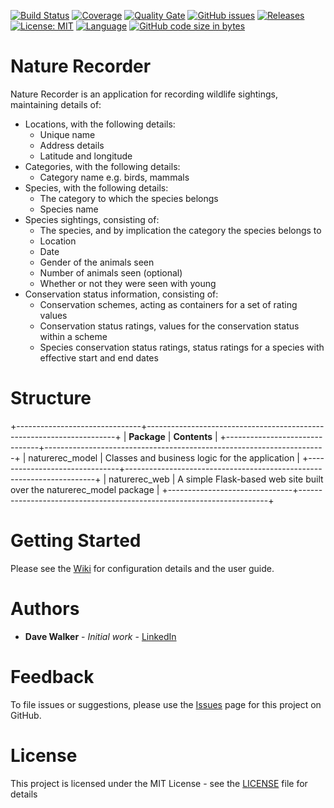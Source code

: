 [![Build Status](https://github.com/davewalker5/NatureRecorderPy/workflows/Python%20CI%20Build/badge.svg)](https://github.com/davewalker5/NatureRecorderPy/actions)
[![Coverage](https://codecov.io/gh/davewalker5/NatureRecorderPy/branch/main/graph/badge.svg?token=U86UFDVD5S)](https://codecov.io/gh/davewalker5/NatureRecorderPy)
[![Quality Gate](https://sonarcloud.io/api/project_badges/measure?project=davewalker5_NatureRecorderPy&metric=alert_status)](https://sonarcloud.io/summary/new_code?id=davewalker5_NatureRecorderPy)
[![GitHub issues](https://img.shields.io/github/issues/davewalker5/NatureRecorderPy)](https://github.com/davewalker5/NatureRecorderPy/issues)
[![Releases](https://img.shields.io/github/v/release/davewalker5/NatureRecorderPy.svg?include_prereleases)](https://github.com/davewalker5/NatureRecorderPy/releases)
[![License: MIT](https://img.shields.io/badge/License-mit-blue.svg)](https://github.com/davewalker5/NatureRecorderPy/blob/main/LICENSE)
[![Language](https://img.shields.io/badge/language-python-blue.svg)](https://www.python.org)
[![GitHub code size in bytes](hhttps://img.shields.io/github/languages/code-size/davewalker5/NatureRecorderPy)](https://github.com/davewalker5/NatureRecorderPy/)

# Nature Recorder

Nature Recorder is an application for recording wildlife sightings, maintaining details of:

- Locations, with the following details:
  - Unique name
  - Address details
  - Latitude and longitude
- Categories, with the following details:
  - Category name e.g. birds, mammals
- Species, with the following details:
  - The category to which the species belongs
  - Species name
- Species sightings, consisting of:
  - The species, and by implication the category the species belongs to
  - Location
  - Date
  - Gender of the animals seen
  - Number of animals seen (optional)
  - Whether or not they were seen with young
- Conservation status information, consisting of:
  - Conservation schemes, acting as containers for a set of rating values
  - Conservation status ratings, values for the conservation status within a scheme
  - Species conservation status ratings, status ratings for a species with effective start and end dates

# Structure

+-------------------------------+----------------------------------------------------------------------+
| **Package** | **Contents** |
+-------------------------------+----------------------------------------------------------------------+
| naturerec_model | Classes and business logic for the application |
+-------------------------------+----------------------------------------------------------------------+
| naturerec_web | A simple Flask-based web site built over the naturerec_model package |
+-------------------------------+----------------------------------------------------------------------+

# Getting Started

Please see the [Wiki](https://github.com/davewalker5/NatureRecorderPy/wiki) for configuration details and the user guide.

# Authors

- **Dave Walker** - _Initial work_ - [LinkedIn](https://www.linkedin.com/in/davewalker5/)

# Feedback

To file issues or suggestions, please use the [Issues](https://github.com/davewalker5/NatureRecorderPy/issues) page for this project on GitHub.

# License

This project is licensed under the MIT License - see the [LICENSE](LICENSE) file for details
